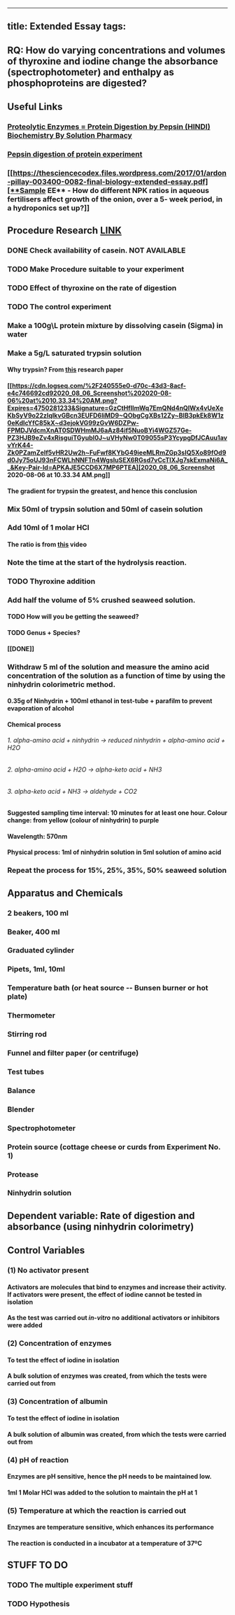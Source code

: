 
---
title: Extended Essay
tags:
---
## **RQ: How do varying concentrations and volumes of thyroxine and iodine change the absorbance (spectrophotometer) and enthalpy as phosphoproteins are digested?**
## Useful Links
### [Proteolytic Enzymes = Protein Digestion by Pepsin (HINDI) Biochemistry By Solution Pharmacy](https://www.youtube.com/watch?v=_BPEuLcR4_I)
### [Pepsin digestion of protein experiment](https://www.youtube.com/watch?v=OgMBQVt0mz4)
### [[https://thesciencecodex.files.wordpress.com/2017/01/ardon-pillay-003400-0082-final-biology-extended-essay.pdf][**Sample EE** - How do different NPK ratios in aqueous fertilisers affect growth of the onion, over a 5- week period, in a hydroponics set up?]]
## **Procedure Research** [LINK](https://user.eng.umd.edu/~nsw/ench485/lab3.htm)
### DONE Check availability of casein. **NOT AVAILABLE**

### TODO Make Procedure suitable to your experiment
### TODO Effect of thyroxine on the rate of digestion
### TODO The control experiment
### Make a 100g\L protein mixture by dissolving casein (Sigma) in water
### Make a 5g/L saturated **trypsin** solution 
#### Why trypsin? From [this](https://www.jbc.org/content/49/2/343.full.pdf) research paper
#### [[https://cdn.logseq.com/%2F240555e0-d70c-43d3-8acf-e4c746692cd92020_08_06_Screenshot%202020-08-06%20at%2010.33.34%20AM.png?Expires=4750281233&Signature=GzCtHflImWq7EmQNd4nQlWx4vUeXeKbSyV9o22zIqlkvGBcn3EUFD6IiMD9~QObgCgXBs12Zy~BlB3pkEk8W1z0eKdIcYfC85kX~d3ejokVG99zGvW6DZPw-FPMDJVdcmXnAT0SDWHmMJ6aAz84if5NuoBYi4WGZ57Ge-PZ3HJB9eZv4xRisguiTGyubl0J~uVHyNw0T09055sP3YcypgDfJCAuu1avvYrK44-Zk0PZamZeIf5vHR2Uw2h~FuFwf8KYbG49ieeMLRmZGp3sIQ5Xo89fOd9d0Jy75oUJ93nFCWLhNNFTn4WgsluSEX6RGsd7vCcTIXJg7skExmaNi6A__&Key-Pair-Id=APKAJE5CCD6X7MP6PTEA][2020_08_06_Screenshot 2020-08-06 at 10.33.34 AM.png]]
#### The gradient for trypsin the greatest, and hence this conclusion
### Mix 50ml of trypsin solution and 50ml of casein solution
### Add 10ml of 1 molar HCl
#### The ratio is from [this](https://www.youtube.com/watch?v=_BPEuLcR4_I) video
### Note the time at the start of the hydrolysis reaction.
### TODO Thyroxine addition
### Add half the volume of 5% crushed seaweed solution.
#### TODO How will you be getting the seaweed?
#### TODO Genus + Species?
#### [[DONE]]
### Withdraw 5 ml of the solution and measure the amino acid concentration of the solution as a function of time by using the ninhydrin colorimetric method.
#### 0.35g of Ninhydrin + 100ml ethanol in test-tube + parafilm to prevent evaporation of alcohol
#### **Chemical process**
###### 1. alpha-amino acid + ninhydrin -> reduced ninhydrin + alpha-amino acid + H2O
###### 2. alpha-amino acid + H2O -> alpha-keto acid + NH3
###### 3. alpha-keto acid + NH3 -> aldehyde + CO2
#### Suggested sampling time interval: ​10 minutes for at least one hour. Colour change: from yellow (colour of ninhydrin) to purple
#### **Wavelength**:​ 570nm
#### Physical process​: 1ml of ninhydrin solution in 5ml solution of amino acid
### Repeat the process for 15%, 25%, 35%, 50% seaweed solution
## Apparatus and Chemicals
### 2 beakers, 100 ml
### Beaker, 400 ml
### Graduated cylinder
### Pipets, 1ml, 10ml
### Temperature bath (or heat source -- Bunsen burner or hot plate)
### Thermometer
### Stirring rod
### Funnel and filter paper (or centrifuge)
### Test tubes
### Balance
### Blender
### Spectrophotometer
### Protein source (cottage cheese or curds from Experiment No. 1)
### Protease
### Ninhydrin solution
## Dependent variable: Rate of digestion and absorbance (using ninhydrin colorimetry)
## **Control Variables**
### (1) No activator present
#### Activators are molecules that bind to enzymes and increase their activity. If activators were present, the effect of iodine cannot be tested in isolation
#### As the test was carried out _in-vitro_ no additional activators or inhibitors were added
### (2) Concentration of enzymes
#### To test the effect of iodine in isolation
#### A bulk solution of enzymes was created, from which the tests were carried out from
### (3) Concentration of albumin
#### To test the effect of iodine in isolation
#### A bulk solution of albumin was created, from which the tests were carried out from
### (4)  pH of reaction
#### Enzymes are pH sensitive, hence the pH needs to be maintained low.
#### 1ml 1 Molar HCl was added to the solution to maintain the pH at 1
### (5) Temperature at which the reaction is carried out
#### Enzymes are temperature sensitive, which enhances its performance
#### The reaction is conducted in a incubator at a temperature of 37ºC
## STUFF TO DO
### TODO The multiple experiment stuff
### TODO Hypothesis
